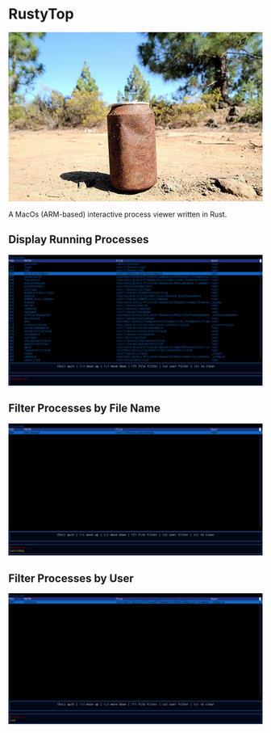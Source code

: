 # RustyTop

![rustycan](rustycan.jpg)

A MacOs (ARM-based) interactive process viewer written in Rust.

## Display Running Processes

![processes](processes.png)

## Filter Processes by File Name


![filterfile](filterfile.png)


## Filter Processes by User

![filteruser](filteruser.png)